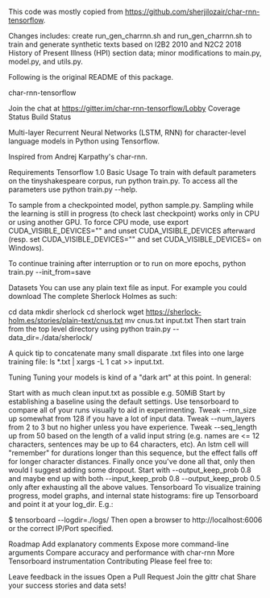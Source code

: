 This code was mostly copied from https://github.com/sherjilozair/char-rnn-tensorflow.

Changes includes: create run_gen_charrnn.sh and run_gen_charrnn.sh to train and generate synthetic texts based on I2B2 2010 and N2C2 2018 History of Present Illness (HPI) section data; minor modifications to main.py, model.py, and utils.py.

Following is the original README of this package.

char-rnn-tensorflow

Join the chat at https://gitter.im/char-rnn-tensorflow/Lobby Coverage Status Build Status

Multi-layer Recurrent Neural Networks (LSTM, RNN) for character-level language models in Python using Tensorflow.

Inspired from Andrej Karpathy's char-rnn.

Requirements
Tensorflow 1.0
Basic Usage
To train with default parameters on the tinyshakespeare corpus, run python train.py. To access all the parameters use python train.py --help.

To sample from a checkpointed model, python sample.py. Sampling while the learning is still in progress (to check last checkpoint) works only in CPU or using another GPU. To force CPU mode, use export CUDA_VISIBLE_DEVICES="" and unset CUDA_VISIBLE_DEVICES afterward (resp. set CUDA_VISIBLE_DEVICES="" and set CUDA_VISIBLE_DEVICES= on Windows).

To continue training after interruption or to run on more epochs, python train.py --init_from=save

Datasets
You can use any plain text file as input. For example you could download The complete Sherlock Holmes as such:

cd data
mkdir sherlock
cd sherlock
wget https://sherlock-holm.es/stories/plain-text/cnus.txt
mv cnus.txt input.txt
Then start train from the top level directory using python train.py --data_dir=./data/sherlock/

A quick tip to concatenate many small disparate .txt files into one large training file: ls *.txt | xargs -L 1 cat >> input.txt.

Tuning
Tuning your models is kind of a "dark art" at this point. In general:

Start with as much clean input.txt as possible e.g. 50MiB
Start by establishing a baseline using the default settings.
Use tensorboard to compare all of your runs visually to aid in experimenting.
Tweak --rnn_size up somewhat from 128 if you have a lot of input data.
Tweak --num_layers from 2 to 3 but no higher unless you have experience.
Tweak --seq_length up from 50 based on the length of a valid input string (e.g. names are <= 12 characters, sentences may be up to 64 characters, etc). An lstm cell will "remember" for durations longer than this sequence, but the effect falls off for longer character distances.
Finally once you've done all that, only then would I suggest adding some dropout. Start with --output_keep_prob 0.8 and maybe end up with both --input_keep_prob 0.8 --output_keep_prob 0.5 only after exhausting all the above values.
Tensorboard
To visualize training progress, model graphs, and internal state histograms: fire up Tensorboard and point it at your log_dir. E.g.:

$ tensorboard --logdir=./logs/
Then open a browser to http://localhost:6006 or the correct IP/Port specified.

Roadmap
 Add explanatory comments
 Expose more command-line arguments
 Compare accuracy and performance with char-rnn
 More Tensorboard instrumentation
Contributing
Please feel free to:

Leave feedback in the issues
Open a Pull Request
Join the gittr chat
Share your success stories and data sets!
